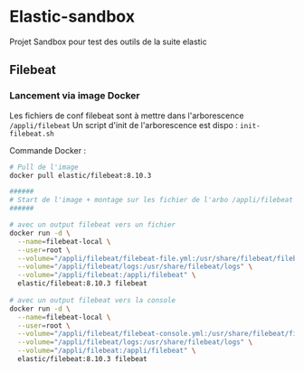 # Elastic-sandbox
Projet Sandbox pour test des outils de la suite elastic


## Filebeat

### Lancement via image Docker

Les fichiers de conf filebeat sont à mettre dans l'arborescence `/appli/filebeat`
Un script d'init de l'arborescence est dispo : `init-filebeat.sh`

Commande Docker :

```sh
# Pull de l'image
docker pull elastic/filebeat:8.10.3

######
# Start de l'image + montage sur les fichier de l'arbo /appli/filebeat
######

# avec un output filebeat vers un fichier 
docker run -d \
  --name=filebeat-local \
  --user=root \
  --volume="/appli/filebeat/filebeat-file.yml:/usr/share/filebeat/filebeat.yml:ro" \
  --volume="/appli/filebeat/logs:/usr/share/filebeat/logs" \
  --volume="/appli/filebeat:/appli/filebeat" \
  elastic/filebeat:8.10.3 filebeat
  
# avec un output filebeat vers la console
docker run -d \
  --name=filebeat-local \
  --user=root \
  --volume="/appli/filebeat/filebeat-console.yml:/usr/share/filebeat/filebeat.yml:ro" \
  --volume="/appli/filebeat/logs:/usr/share/filebeat/logs" \
  --volume="/appli/filebeat:/appli/filebeat" \
  elastic/filebeat:8.10.3 filebeat
```